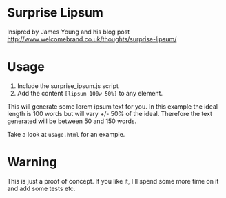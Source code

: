 Surprise Lipsum
===============

Insipred by James Young and his blog post http://www.welcomebrand.co.uk/thoughts/surprise-lipsum/

Usage
=====

1. Include the surprise_ipsum.js script
2. Add the content ```[lipsum 100w 50%]``` to any element. 

This will generate some lorem ipsum text for you. In this example the ideal length is 100 words but will vary +/- 50% of the ideal. Therefore the text generated will be between 50 and 150 words.

Take a look at ```usage.html``` for an example.

Warning
=======

This is just a proof of concept. If you like it, I'll spend some more time on it and add some tests etc.